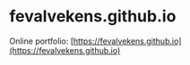 # fevalvekens.github.io
Online portfolio: [https://fevalvekens.github.io](https://fevalvekens.github.io)
